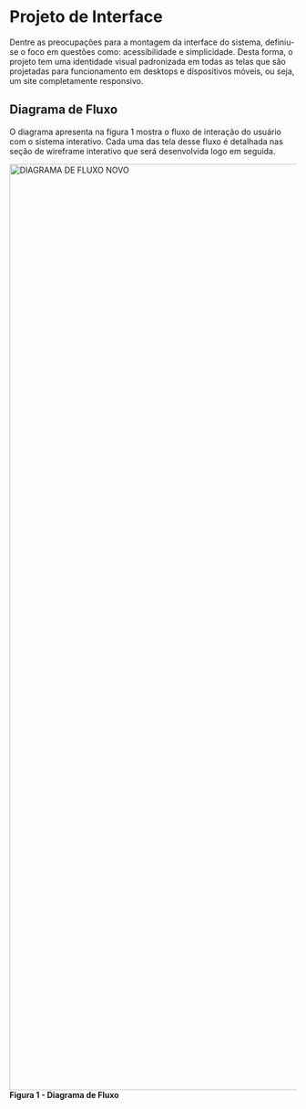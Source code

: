 
# Projeto de Interface

Dentre as preocupações para a montagem da interface do sistema, definiu-se o foco em questões como: acessibilidade e simplicidade. Desta forma, o projeto tem uma identidade visual padronizada em todas as telas que são projetadas para funcionamento em desktops e dispositivos móveis, ou seja, um site completamente responsivo.

## Diagrama de Fluxo

O diagrama apresenta na figura 1 mostra o fluxo de interação do usuário com o sistema interativo. Cada uma das tela desse fluxo é detalhada nas seção de wireframe interativo que será desenvolvida logo em seguida.


<img width="1622" alt="DIAGRAMA DE FLUXO NOVO" src="https://user-images.githubusercontent.com/91228798/160950162-ac49d3c3-5b58-41d8-8049-0ceb2d6806cd.png">
<b>Figura 1 - Diagrama de Fluxo</b>
</p>

